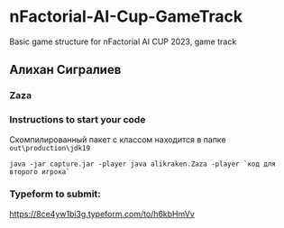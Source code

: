 # nFactorial-AI-Cup-GameTrack
Basic game structure for nFactorial AI CUP 2023, game track

## Алихан Сигралиев

### Zaza

### Instructions to start your code

Скомпилированный пакет с классом находится в папке `out\production\jdk19`

```
java -jar capture.jar -player java alikraken.Zaza -player `код для второго игрока`
```

### Typeform to submit:
https://8ce4yw1bi3g.typeform.com/to/h6kbHmVv
